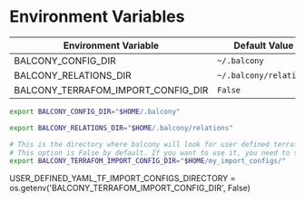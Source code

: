 # Environment Variables

| Environment Variable| Default Value|
|--|--|
| BALCONY_CONFIG_DIR | `~/.balcony`|
| BALCONY_RELATIONS_DIR | `~/.balcony/relations`|
| BALCONY_TERRAFOM_IMPORT_CONFIG_DIR | `False`|


```bash title="Changing the balcony config directories"
export BALCONY_CONFIG_DIR="$HOME/.balcony"

export BALCONY_RELATIONS_DIR="$HOME/.balcony/relations"
```



```bash title="Introducing your own terraform import config directory"
# This is the directory where balcony will look for user defined terraform import configs
# This option is False by default. If you want to use it, you need to set it to a directory
export BALCONY_TERRAFOM_IMPORT_CONFIG_DIR="$HOME/my_import_configs/"
```

USER_DEFINED_YAML_TF_IMPORT_CONFIGS_DIRECTORY = os.getenv('BALCONY_TERRAFOM_IMPORT_CONFIG_DIR', False)
